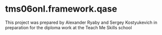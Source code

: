 # tms06onl.framework.qase

This project was prepared by Alexander Ryaby and Sergey Kostyukevich in preparation for the diploma work at the Teach Me Skills school
